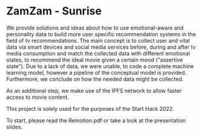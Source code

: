 # ZamZam - Sunrise

We provide solutions and ideas about how to use emotional-aware and personality data to build more user specific recommendation systems in the field of tv recommendations. The main concept is to collect user and vital data via smart devices and social media services before, during and after tv media consumption and match the collected data with different emotional states, to recommend the ideal movie given a certain mood ("assertive state"). Due to a lack of data, we were unable, to code a complete machine learning model, however a pipeline of the conceptual model is provided. Furthermore, we conclude on how the needed data might be collected.

As an additional step, we make use of the IPFS network to allow faster access to movie content.

This project is solely used for the purposes of the Start Hack 2022.

To start, please read the Remotion.pdf or take a look at the presentation slides.
